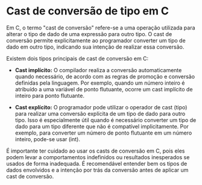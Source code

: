 # Cast de conversão de tipo em C

Em C, o termo "cast de conversão" refere-se a uma operação utilizada para alterar o tipo de dado de uma expressão para outro tipo. O cast de conversão permite explicitamente ao programador converter um tipo de dado em outro tipo, indicando sua intenção de realizar essa conversão.

Existem dois tipos principais de cast de conversão em C:

- **Cast implícito:** O compilador realiza a conversão automaticamente quando necessário, de acordo com as regras de promoção e conversão definidas pela linguagem. Por exemplo, quando um número inteiro é atribuído a uma variável de ponto flutuante, ocorre um cast implícito de inteiro para ponto flutuante.

- **Cast explícito:** O programador pode utilizar o operador de cast (tipo) para realizar uma conversão explícita de um tipo de dado para outro tipo. Isso é especialmente útil quando é necessário converter um tipo de dado para um tipo diferente que não é compatível implicitamente. Por exemplo, para converter um número de ponto flutuante em um número inteiro, pode-se usar (int).

É importante ter cuidado ao usar os casts de conversão em C, pois eles podem levar a comportamentos indefinidos ou resultados inesperados se usados de forma inadequada. É recomendável entender bem os tipos de dados envolvidos e a intenção por trás da conversão antes de aplicar um cast de conversão.